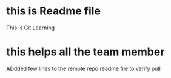 # this is Readme file

This is Git Learning

# this helps all the team member

ADdded few lines to the remote repo readme file to verify pull
